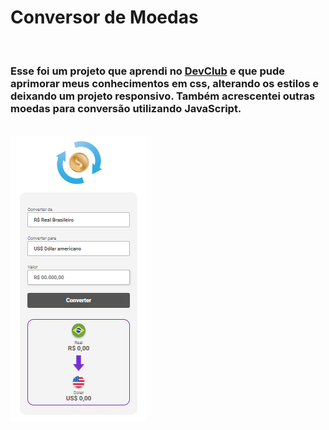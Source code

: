 <h1>Conversor de Moedas</h1>
<br>
<h3>Esse foi um projeto que aprendi no <a  href="http://rodolfomori.com.br/devclub">DevClub</a> 
  e que pude aprimorar meus conhecimentos em css, alterando os estilos e deixando um projeto responsivo. Também acrescentei outras moedas para conversão utilizando JavaScript.  </h3>
<br>

<img src="https://github.com/PatriciaOp/conversor-de-moedas/blob/main/assets/readmerImg.png?raw=true"/>
